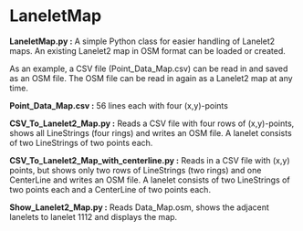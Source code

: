 # LaneletMap
**LaneletMap.py :** A simple Python class for easier handling of Lanelet2 maps.
An existing Lanelet2 map in OSM format can be loaded or created.

As an example, a CSV file (Point_Data_Map.csv) can be read in and saved as an OSM file.
The OSM file can be read in again as a Lanelet2 map at any time.

**Point_Data_Map.csv :** 56 lines each with four (x,y)-points 

**CSV_To_Lanelet2_Map.py :** Reads a CSV file with four rows of (x,y)-points, shows all LineStrings (four rings) and writes an OSM file. A lanelet consists of two LineStrings of two points each.

**CSV_To_Lanelet2_Map_with_centerline.py :** Reads in a CSV file with (x,y) points, but shows only two rows of LineStrings (two rings) and one CenterLine and writes an OSM file. A lanelet consists of two LineStrings of two points each and a CenterLine of two points each.

**Show_Lanelet2_Map.py :** Reads Data_Map.osm, shows the adjacent lanelets to lanelet 1112 and displays the map.
